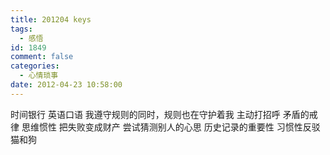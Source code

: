 ```yaml
---
title: 201204 keys
tags:
  - 感悟
id: 1849
comment: false
categories:
  - 心情琐事
date: 2012-04-23 10:58:00
---
```


时间银行
英语口语
我遵守规则的同时，规则也在守护着我
主动打招呼
矛盾的戒律
思维惯性
把失败变成财产
尝试猜测别人的心思
历史记录的重要性
习惯性反驳
猫和狗